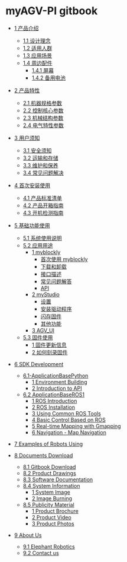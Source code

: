 # myAGV-PI gitbook

- [1 产品介绍](/MYAGV_PI_2023_CN/1-ProductIntroduction/README.md)

  - [1.1 设计理念](/MYAGV_PI_2023_CN/1-ProductIntroduction/1.1-DesignPhilosophy.md)
  - [1.2 适用人群](/MYAGV_PI_2023_CN/1-ProductIntroduction/1.2-SuitableUsers.md)
  - [1.3 应用场景](/MYAGV_PI_2023_CN/1-ProductIntroduction/1.3-ApplicationScenario.md)
  - [1.4 周边配件](/MYAGV_PI_2023_CN/1-ProductIntroduction/1.4-AccessoriesTools/1.4-AccessoriesTools.md)
    - [1.4.1 屏幕](/MYAGV_PI_2023_CN/1-ProductIntroduction/1.4-AccessoriesTools/1.4.1-IPS/1-IPSTouchScreen.md)
    - [1.4.2 备用电池](/MYAGV_PI_2023_CN/1-ProductIntroduction/1.4-AccessoriesTools/1.4.2-BackupBattery/1-BackupBattery.md)

- [2 产品特性](/MYAGV_PI_2023_CN/2-ProductFeature/README.md)

  - [2.1 机器规格参数](/MYAGV_PI_2023_CN/2-ProductFeature/2.1-MachineSpecification.md)
  - [2.2 控制核心参数](/MYAGV_PI_2023_CN/2-ProductFeature/2.2-ControlCoreParameter.md)
  - [2.3 机械结构参数](/MYAGV_PI_2023_CN/2-ProductFeature/2.3-MechanicalStructureParameter.md)
  - [2.4 电气特性参数](/MYAGV_PI_2023_CN/2-ProductFeature/2.4-ElectricalCharacteristicParameter.md)

- [3 用户须知](/MYAGV_PI_2023_CN/3-UserNotes/README.md)

  - [3.1 安全须知](/MYAGV_PI_2023_CN/3-UserNotes/3.1-SafetyInstruction.md)
  - [3.2 运输和存储](/MYAGV_PI_2023_CN/3-UserNotes/3.2-TransportandStorage.md)
  - [3.3 维护和保养](/MYAGV_PI_2023_CN/3-UserNotes/3.3-MaintenanceandCare.md)
  - [3.4 常见问题解决](/MYAGV_PI_2023_CN/3-UserNotes/3.4-FAQs.md)

- [4 首次安装使用](/MYAGV_PI_2023_CN/4-FirstInstallAndUse/README.md)

  - [4.1 产品标准清单](/MYAGV_PI_2023_CN/4-FirstInstallAndUse/4.1-ProductStandardList.md)
  - [4.2 产品开箱指南](/MYAGV_PI_2023_CN/4-FirstInstallAndUse/4.2-ProductUnboxingGuide.md)
  - [4.3 开机检测指南](/MYAGV_PI_2023_CN/4-FirstInstallAndUse/4.3-PowerOnDetectionGuide.md)

- [5 基础功能使用](MYAGV_PI_2023_CN/5-BasicApplication/README.md)
  - [5.1 系统使用说明](MYAGV_PI_2023_CN/5-BasicApplication/5.1-SystemInstructionManual.md)
  - [5.2 应用用途](MYAGV_PI_2023_CN/5-BasicApplication/README.md#52-应用用途)
    - [1 myblockly](MYAGV_PI_2023_CN/5-BasicApplication/5.2-ApplicationUse/5.2.1-myblockly/README.md)
      - [首次使用 myblockly](MYAGV_PI_2023_CN/5-BasicApplication/5.2-ApplicationUse/5.2.1-myblockly/1-myBlocklyFirstUse.md)
      - [下载和卸载](MYAGV_PI_2023_CN/5-BasicApplication/5.2-ApplicationUse/5.2.1-myblockly/2-install_uninstall.md)
      - [接口描述](MYAGV_PI_2023_CN/5-BasicApplication/5.2-ApplicationUse/5.2.1-myblockly/3-interface_description.md)
      - [常见问题解答](MYAGV_PI_2023_CN/5-BasicApplication/5.2-ApplicationUse/5.2.1-myblockly/4-Q&A.md)
      - [API](MYAGV_PI_2023_CN/5-BasicApplication/5.2-ApplicationUse/5.2.1-myblockly/5-api.md)
    - [2 myStudio](MYAGV_PI_2023_CN/5-BasicApplication/5.2-ApplicationUse/5.2.2-mystudio/README.md)
      - [设置](MYAGV_PI_2023_CN/5-BasicApplication/5.2-ApplicationUse/5.2.2-mystudio/1-setup.md)
      - [安装驱动程序](MYAGV_PI_2023_CN/5-BasicApplication/5.2-ApplicationUse/5.2.2-mystudio/2-install_driver.md)
      - [闪存固件](MYAGV_PI_2023_CN/5-BasicApplication/5.2-ApplicationUse/5.2.2-mystudio/3-flash_firmwares.md)
      - [其他功能](MYAGV_PI_2023_CN/5-BasicApplication/5.2-ApplicationUse/5.2.2-mystudio/4-other_function.md)
    - [3 AGV_UI]()
  - [5.3 固件使用]()
    - [1 固件更新信息]()
    - [2 如何刻录固件]()
- [6 SDK Development]()
  - [6.1-ApplicationBasePython]()
    - [1 Environment Building]()
    - [2 Introduction to API]()
  - [6.2 ApplicationBaseROS1]()
    - [1 ROS Introduction]()
    - [2 ROS Installation]()
    - [3 Using Common ROS Tools]()
    - [4 Basic Control Based on ROS]()
    - [5 Real-time Mapping with Gmapping]()
    - [6 Navigation - Map Navigation]()
- [7 Examples of Robots Using]()
- [8 Documents Download]()
  - [8.1 Gitbook Download]()
  - [8.2 Product Drawings]()
  - [8.3 Software Documentation]()
  - [8.4 System Information]()
    - [1 System Image]()
    - [2 Image Burning]()
  - [8.5 Publicity Material]()
    - [1 Product Brochure]()
    - [2 Product Video]()
    - [3 Product Photos]()
- [9 About Us]()
  - [9.1 Elephant Robotics]()
  - [9.2 Contact us]()
